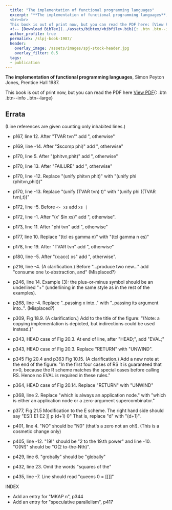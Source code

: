 ```yaml
---
  title: "The implementation of functional programming languages"
  excerpt: "**The implementation of functional programming languages**, Simon Peyton Jones, Prentice Hall 1987.
  <br><br>
  This book is out of print now, but you can read the PDF here: [View PDF](../assets/pdfs/slpj-book-1987-full.pdf){: .btn .btn--info ..btn--large}"
  <!-- [Download BibTex](../assets/bibtex/<bibfile>.bib){: .btn .btn--info ..btn--large} -->
  author_profile: true
  permalink: /slpj-book-1987/
  header:
    overlay_image: /assets/images/spj-stock-header.jpg
    overlay_filter: 0.5
  tags:
  - publication
---
```


**The implementation of functional programming languages**, Simon Peyton Jones, Prentice Hall 1987.

This book is out of print now, but you can read the PDF here
 [View PDF](../assets/pdfs/slpj-book-1987-full.pdf){: .btn .btn--info ..btn--large}

## Errata

(Line references are given counting only inhabited lines.)

* p167, line 12.  After "TVAR tvn'" add ", otherwise"

* p169, line -14.  After "$scomp phi)" add ", otherwise"

* p170, line 5.  After "(phitvn,phit)" add ", otherwise"

* p170, line 13.  After "FAILURE" add ", otherwise"

* p170, line -12. Replace "(unify phitvn phit)" with "(unify phi (phitvn,phit))"

* p170, line -13. Replace "(unify (TVAR tvn) t)" with "(unify phi ((TVAR tvn),t))"

* p172, line -5.  Before ``<- xs`` add ``xs |``

* p172, line -1.  After "(x' $in xs)" add ", otherwise".

* p173, line 11.  After "phi tvn" add ", otherwise"

* p177, line  10. Replace "(tcl es gamma n)" with "(tcl gamma n es)"

* p178, line 19.  After "TVAR tvn" add ", otherwise"

* p180, line -5.  After "(x:acc) xs" add ", otherwise".

* p216, line -4.  (A clarification.) Before "...produce two new..." add "consume one \x-abstraction, and" (Misplaced?)

* p246, line 14.  Example (3): the plus-or-minus symbol should be an underlined "+" (underlining in the same style as in the rest of the examples).

* p268, line -4.  Replace "..passing x into.." with "..passing its argument into..". (Misplaced?)

* p309, Fig 18.9.  (A clarification.)  Add to the title of the figure: "(Note: a copying implementation is depicted, but indirections could be used instead.)"

* p343, HEAD case of Fig 20.3.  At end of line, after "HEAD;", add "EVAL;"
* p343, HEAD case of Fig 20.3.  Replace "RETURN" with "UNWIND".

* p345 Fig 20.4 and p363 Fig 10.15.  (A clarification.)  Add a new note	at the end of the figure: "In the first four cases of RS it is guaranteed that n>0, because the R scheme matches the special cases before calling RS.  Hence no EVAL is required in these rules."

* p364, HEAD case of Fig 20.14.  Replace "RETURN" with "UNWIND"

* p368, line 2.  Replace "which is always an application node." with "which is either an application node or a zero-argument supercombinator."

* p377, Fig 21.5 Modification to the E scheme.  The right hand side should say "ES[[ E1 E2 ]] p (d+1) 0"  That is, replace "d" with "(d+1)".

* p401, line 4.  "NO" should be "N0"  (that's a zero not an oh!). (This is a cosmetic change only)

* p405, line -12. "19!" should be "2 to the 19:th power" and line -10. "O(N!)" should be "O(2 to-the-Nth)".

* p429, line 6.  "grobally" should be "globally"

* p432, line 23.  Omit the words "squares of the"

* p435, line -7.  Line should read "queens 0 = [[]]"


INDEX

* Add an entry for "MKAP n", p344
* Add an entry for "speculative parallelism", p417

